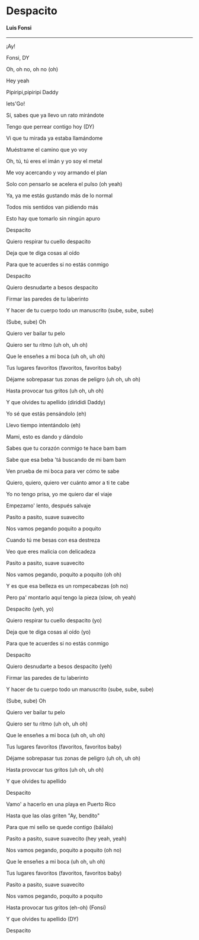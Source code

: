 # Despacito
#### Luis Fonsi
---

¡Ay!

Fonsi, DY

Oh, oh no, oh no (oh)

Hey yeah

Pipiripi,pipiripi Daddy

lets'Go!

Sí, sabes que ya llevo un rato mirándote

Tengo que perrear contigo hoy (DY)

Vi que tu mirada ya estaba llamándome

Muéstrame el camino que yo voy

Oh, tú, tú eres el imán y yo soy el metal

Me voy acercando y voy armando el plan

Solo con pensarlo se acelera el pulso (oh yeah)

Ya, ya me estás gustando más de lo normal

Todos mis sentidos van pidiendo más

Esto hay que tomarlo sin ningún apuro

Despacito

Quiero respirar tu cuello despacito

Deja que te diga cosas al oído

Para que te acuerdes si no estás conmigo

Despacito

Quiero desnudarte a besos despacito

Firmar las paredes de tu laberinto

Y hacer de tu cuerpo todo un manuscrito (sube, sube, sube)

(Sube, sube) Oh

Quiero ver bailar tu pelo

Quiero ser tu ritmo (uh oh, uh oh)

Que le enseñes a mi boca (uh oh, uh oh)

Tus lugares favoritos (favoritos, favoritos baby)

Déjame sobrepasar tus zonas de peligro (uh oh, uh oh)

Hasta provocar tus gritos (uh oh, uh oh)

Y que olvides tu apellido (dirididi Daddy)

Yo sé que estás pensándolo (eh)

Llevo tiempo intentándolo (eh)

Mami, esto es dando y dándolo

Sabes que tu corazón conmigo te hace bam bam

Sabe que esa beba 'tá buscando de mi bam bam

Ven prueba de mi boca para ver cómo te sabe

Quiero, quiero, quiero ver cuánto amor a ti te cabe

Yo no tengo prisa, yo me quiero dar el viaje

Empezamo' lento, después salvaje

Pasito a pasito, suave suavecito

Nos vamos pegando poquito a poquito

Cuando tú me besas con esa destreza

Veo que eres malicia con delicadeza

Pasito a pasito, suave suavecito

Nos vamos pegando, poquito a poquito (oh oh)

Y es que esa belleza es un rompecabezas (oh no)

Pero pa' montarlo aquí tengo la pieza (slow, oh yeah)

Despacito (yeh, yo)

Quiero respirar tu cuello despacito (yo)

Deja que te diga cosas al oído (yo)

Para que te acuerdes si no estás conmigo

Despacito

Quiero desnudarte a besos despacito (yeh)

Firmar las paredes de tu laberinto

Y hacer de tu cuerpo todo un manuscrito (sube, sube, sube)

(Sube, sube) Oh

Quiero ver bailar tu pelo

Quiero ser tu ritmo (uh oh, uh oh)

Que le enseñes a mi boca (uh oh, uh oh)

Tus lugares favoritos (favoritos, favoritos baby)

Déjame sobrepasar tus zonas de peligro (uh oh, uh oh)

Hasta provocar tus gritos (uh oh, uh oh)

Y que olvides tu apellido

Despacito

Vamo' a hacerlo en una playa en Puerto Rico

Hasta que las olas griten "Ay, bendito"

Para que mi sello se quede contigo (báilalo)

Pasito a pasito, suave suavecito (hey yeah, yeah)

Nos vamos pegando, poquito a poquito (oh no)

Que le enseñes a mi boca (uh oh, uh oh)

Tus lugares favoritos (favoritos, favoritos baby)

Pasito a pasito, suave suavecito

Nos vamos pegando, poquito a poquito

Hasta provocar tus gritos (eh-oh) (Fonsi)

Y que olvides tu apellido (DY)

Despacito
